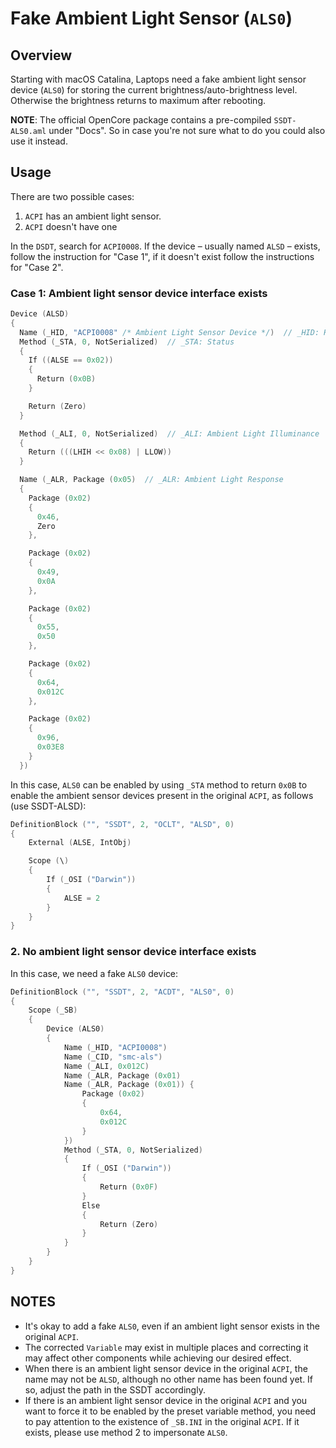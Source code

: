 # Fake Ambient Light Sensor (`ALS0`)

## Overview
Starting with macOS Catalina, Laptops need a fake ambient light sensor device (`ALS0`) for storing the current brightness/auto-brightness level. Otherwise the brightness returns to maximum after rebooting.

**NOTE**: The official OpenCore package contains a pre-compiled `SSDT-ALS0.aml` under "Docs". So in case you're not sure what to do you could also use it instead.

## Usage
There are two possible cases: 

1. `ACPI` has an ambient light sensor. 
2. `ACPI` doesn't have one

In the `DSDT`, search for `ACPI0008`. If the device – usually named `ALSD` – exists, follow the instruction for "Case 1", if it doesn't exist follow the instructions for "Case 2".

### Case 1: Ambient light sensor device interface exists

```swift
Device (ALSD)
{
  Name (_HID, "ACPI0008" /* Ambient Light Sensor Device */)  // _HID: Hardware ID
  Method (_STA, 0, NotSerialized)  // _STA: Status
  {
    If ((ALSE == 0x02))
    {
      Return (0x0B)
    }

    Return (Zero)
  }

  Method (_ALI, 0, NotSerialized)  // _ALI: Ambient Light Illuminance
  {
    Return (((LHIH << 0x08) | LLOW))
  }

  Name (_ALR, Package (0x05)  // _ALR: Ambient Light Response
  {
    Package (0x02)
    {
      0x46,
      Zero
    },

    Package (0x02)
    {
      0x49,
      0x0A
    },

    Package (0x02)
    {
      0x55,
      0x50
    },

    Package (0x02)
    {
      0x64,
      0x012C
    },

    Package (0x02)
    {
      0x96,
      0x03E8
    }
  })
```

In this case, `ALS0` can be enabled by using `_STA` method to return `0x0B` to enable the ambient sensor devices present in the original `ACPI`, as follows (use SSDT-ALSD):

```swift
DefinitionBlock ("", "SSDT", 2, "OCLT", "ALSD", 0)
{
    External (ALSE, IntObj)

    Scope (\)
    {
        If (_OSI ("Darwin"))
        {
            ALSE = 2       
        }
    }
}
```

### 2. No ambient light sensor device interface exists

In this case, we need a fake `ALS0` device:

```swift
DefinitionBlock ("", "SSDT", 2, "ACDT", "ALS0", 0)
{
    Scope (_SB)
    {
        Device (ALS0)
        {
            Name (_HID, "ACPI0008")
            Name (_CID, "smc-als")
            Name (_ALI, 0x012C)
            Name (_ALR, Package (0x01)
            Name (_ALR, Package (0x01)) {
                Package (0x02)
                {
                    0x64,
                    0x012C
                }
            })
            Method (_STA, 0, NotSerialized)
            {
                If (_OSI ("Darwin"))
                {
                    Return (0x0F)
                }
                Else
                {
                    Return (Zero)
                }
            }
        }
    }
}
```

## NOTES

- It's okay to add a fake `ALS0`, even if an ambient light sensor exists in the original `ACPI`.
- The corrected `Variable` may exist in multiple places and correcting it may affect other components while achieving our desired effect.
- When there is an ambient light sensor device in the original `ACPI`, the name may not be `ALSD`, although no other name has been found yet. If so, adjust the path in the SSDT accordingly.
- If there is an ambient light sensor device in the original `ACPI` and you want to force it to be enabled by the preset variable method, you need to pay attention to the existence of `_SB.INI` in the original `ACPI`. If it exists, please use method 2 to impersonate `ALS0`.
